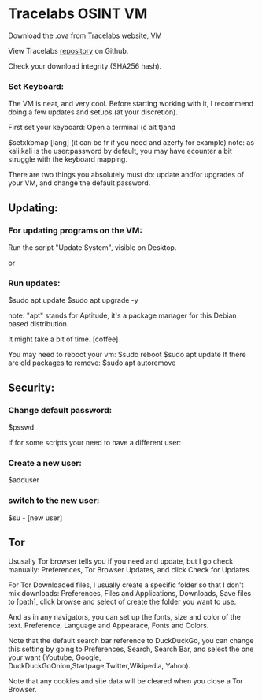 # Tracelabs OSINT VM

Download the .ova from [Tracelabs website](https://www.tracelabs.org/trace-labs-osint-vm/), [VM](http://download.tracelabs.org/TL-OSINT-2020.1.ova) 
  
  View Tracelabs [repository](https://github.com/tracelabs/tlosint-live) on Github.

Check your download integrity (SHA256 hash).

### Set Keyboard:
The VM is neat, and very cool. Before starting working with it, I recommend doing a few updates and setups (at your discretion).

First set your keyboard: 
Open a terminal (ĉ alt t)and 

$setxkbmap [lang] (it can be fr if you need and azerty for example)
note: as kali:kali is the user:password by default, you may have ecounter a bit struggle with the keyboard mapping.

There are two things you absolutely must do: update and/or upgrades of your VM, and change the default password.

## Updating:
### For updating programs on the VM:
Run the script "Update System", visible on Desktop.

or

### Run updates:
$sudo apt update
$sudo apt upgrade -y 

note: "apt" stands for Aptitude, it's a package manager for this Debian based distribution. 

It might take a bit of time.
[coffee]


You may need to reboot your vm:
$sudo reboot
$sudo apt update
If there are old packages to remove:
$sudo apt autoremove

## Security:
### Change default password:
$psswd

If for some scripts your need to have a different user:
### Create a new user:
$adduser


### switch to the new user:
$su - [new user]


## Tor

Ususally Tor browser tells you if you need and update, but I go check manually: Preferences, Tor Browser Updates, and click Check for Updates.

For Tor Downloaded files, I usually create a specific folder so that I don't mix downloads: Preferences, Files and Applications, Downloads, Save files to [path], click browse and select of create the folder you want to use.

And as in any navigators, you can set up the fonts, size and color of the text. Preference, Language and Appearace, Fonts and Colors. 

Note that the default search bar reference to DuckDuckGo, you can change this setting by going to Preferences, Search, Search Bar, and select the one your want (Youtube, Google, DuckDuckGoOnion,Startpage,Twitter,Wikipedia, Yahoo).

Note that any cookies and site data will be cleared when you close a Tor Browser.


